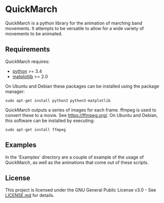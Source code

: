 QuickMarch
======

QuickMarch is a python library for the animation of marching band movements. It attempts to be versatile to allow for a wide variety of movements to be animated.

Requirements
------------

QuickMarch requires:
- [python](http://python.org/download/) >= 3.4
- [matplotlib](http://matplotlib.org/) >= 2.0

On Ubuntu and Debian these packages can be installed using the package manager:
```
sudo apt-get install python3 python3-matplotlib
```

QuickMarch outputs a series of images for each frame. ffmpeg is used to convert these to a movie. See https://ffmpeg.org/. On Ubuntu and Debian, this software can be installed by executing:
```
sudo apt-get install ffmpeg
```

Examples
--------
In the 'Examples' directory are a couple of example of the usage of QuickMarch, as well as the animations that come out of these scripts.



License
-------

This project is licensed under the GNU General Public License v3.0 - See [LICENSE.md](LICENSE.md) for details.
